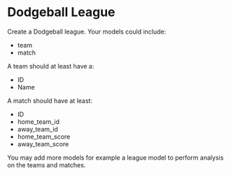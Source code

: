 # Dodgeball League

Create a Dodgeball league. Your models could include:

- team
- match

A team should at least have a:

- ID
- Name

A match should have at least:

- ID
- home_team_id
- away_team_id
- home_team_score
- away_team_score

You may add more models for example a league model to perform analysis on the teams and matches.

